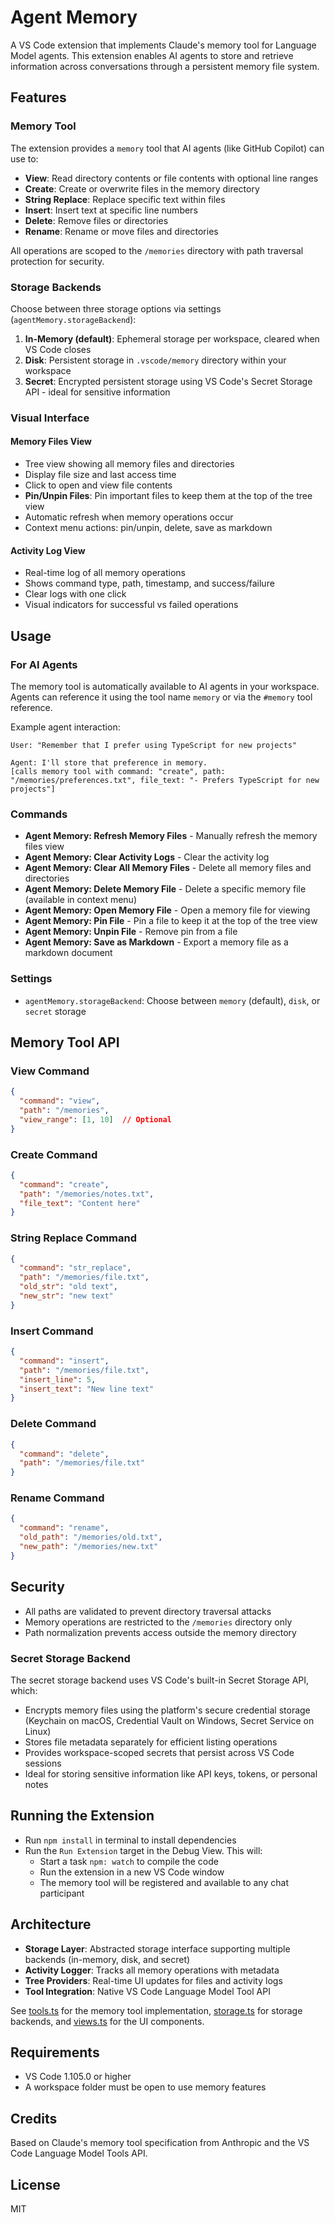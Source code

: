 # Agent Memory

A VS Code extension that implements Claude's memory tool for Language Model agents. This extension enables AI agents to store and retrieve information across conversations through a persistent memory file system.

## Features

### Memory Tool

The extension provides a `memory` tool that AI agents (like GitHub Copilot) can use to:

- **View**: Read directory contents or file contents with optional line ranges
- **Create**: Create or overwrite files in the memory directory
- **String Replace**: Replace specific text within files
- **Insert**: Insert text at specific line numbers
- **Delete**: Remove files or directories
- **Rename**: Rename or move files and directories

All operations are scoped to the `/memories` directory with path traversal protection for security.

### Storage Backends

Choose between three storage options via settings (`agentMemory.storageBackend`):

1. **In-Memory (default)**: Ephemeral storage per workspace, cleared when VS Code closes
2. **Disk**: Persistent storage in `.vscode/memory` directory within your workspace
3. **Secret**: Encrypted persistent storage using VS Code's Secret Storage API - ideal for sensitive information

### Visual Interface

#### Memory Files View
- Tree view showing all memory files and directories
- Display file size and last access time
- Click to open and view file contents
- **Pin/Unpin Files**: Pin important files to keep them at the top of the tree view
- Automatic refresh when memory operations occur
- Context menu actions: pin/unpin, delete, save as markdown

#### Activity Log View
- Real-time log of all memory operations
- Shows command type, path, timestamp, and success/failure
- Clear logs with one click
- Visual indicators for successful vs failed operations

## Usage

### For AI Agents

The memory tool is automatically available to AI agents in your workspace. Agents can reference it using the tool name `memory` or via the `#memory` tool reference.

Example agent interaction:
```
User: "Remember that I prefer using TypeScript for new projects"

Agent: I'll store that preference in memory.
[calls memory tool with command: "create", path: "/memories/preferences.txt", file_text: "- Prefers TypeScript for new projects"]
```

### Commands

- **Agent Memory: Refresh Memory Files** - Manually refresh the memory files view
- **Agent Memory: Clear Activity Logs** - Clear the activity log
- **Agent Memory: Clear All Memory Files** - Delete all memory files and directories
- **Agent Memory: Delete Memory File** - Delete a specific memory file (available in context menu)
- **Agent Memory: Open Memory File** - Open a memory file for viewing
- **Agent Memory: Pin File** - Pin a file to keep it at the top of the tree view
- **Agent Memory: Unpin File** - Remove pin from a file
- **Agent Memory: Save as Markdown** - Export a memory file as a markdown document

### Settings

- `agentMemory.storageBackend`: Choose between `memory` (default), `disk`, or `secret` storage

## Memory Tool API

### View Command
```json
{
  "command": "view",
  "path": "/memories",
  "view_range": [1, 10]  // Optional
}
```

### Create Command
```json
{
  "command": "create",
  "path": "/memories/notes.txt",
  "file_text": "Content here"
}
```

### String Replace Command
```json
{
  "command": "str_replace",
  "path": "/memories/file.txt",
  "old_str": "old text",
  "new_str": "new text"
}
```

### Insert Command
```json
{
  "command": "insert",
  "path": "/memories/file.txt",
  "insert_line": 5,
  "insert_text": "New line text"
}
```

### Delete Command
```json
{
  "command": "delete",
  "path": "/memories/file.txt"
}
```

### Rename Command
```json
{
  "command": "rename",
  "old_path": "/memories/old.txt",
  "new_path": "/memories/new.txt"
}
```

## Security

- All paths are validated to prevent directory traversal attacks
- Memory operations are restricted to the `/memories` directory only
- Path normalization prevents access outside the memory directory

### Secret Storage Backend

The secret storage backend uses VS Code's built-in Secret Storage API, which:
- Encrypts memory files using the platform's secure credential storage (Keychain on macOS, Credential Vault on Windows, Secret Service on Linux)
- Stores file metadata separately for efficient listing operations
- Provides workspace-scoped secrets that persist across VS Code sessions
- Ideal for storing sensitive information like API keys, tokens, or personal notes

## Running the Extension

- Run `npm install` in terminal to install dependencies
- Run the `Run Extension` target in the Debug View. This will:
	- Start a task `npm: watch` to compile the code
	- Run the extension in a new VS Code window
	- The memory tool will be registered and available to any chat participant

## Architecture

- **Storage Layer**: Abstracted storage interface supporting multiple backends (in-memory, disk, and secret)
- **Activity Logger**: Tracks all memory operations with metadata
- **Tree Providers**: Real-time UI updates for files and activity logs
- **Tool Integration**: Native VS Code Language Model Tool API

See [tools.ts](src/tools.ts) for the memory tool implementation, [storage.ts](src/storage.ts) for storage backends, and [views.ts](src/views.ts) for the UI components.

## Requirements

- VS Code 1.105.0 or higher
- A workspace folder must be open to use memory features

## Credits

Based on Claude's memory tool specification from Anthropic and the VS Code Language Model Tools API.

## License

MIT
